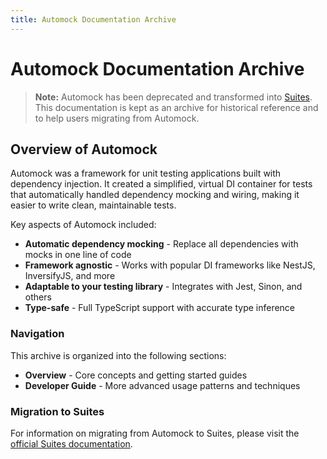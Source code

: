```yaml
---
title: Automock Documentation Archive
---
```


# Automock Documentation Archive

> **Note:** Automock has been deprecated and transformed into [Suites](https://suites.dev). This documentation is kept as an archive for historical reference and to help users migrating from Automock.

## Overview of Automock

Automock was a framework for unit testing applications built with dependency injection. It created a simplified, virtual DI container for tests that automatically handled dependency mocking and wiring, making it easier to write clean, maintainable tests.

Key aspects of Automock included:

- **Automatic dependency mocking** - Replace all dependencies with mocks in one line of code
- **Framework agnostic** - Works with popular DI frameworks like NestJS, InversifyJS, and more
- **Adaptable to your testing library** - Integrates with Jest, Sinon, and others
- **Type-safe** - Full TypeScript support with accurate type inference

### Navigation

This archive is organized into the following sections:

- **Overview** - Core concepts and getting started guides
- **Developer Guide** - More advanced usage patterns and techniques

### Migration to Suites

For information on migrating from Automock to Suites, please visit the [official Suites documentation](https://suites.dev). 